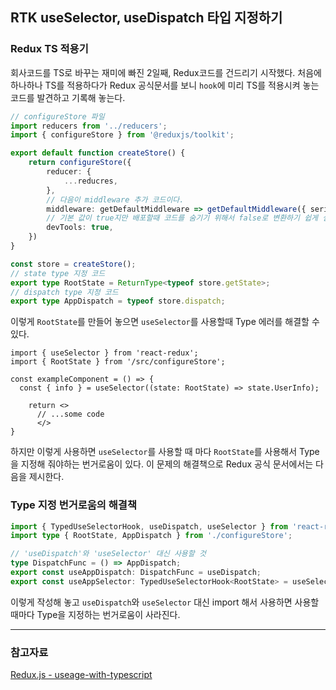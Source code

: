 ## RTK useSelector, useDispatch 타입 지정하기

### Redux TS 적용기

회사코드를 TS로 바꾸는 재미에 빠진 2일째, Redux코드를 건드리기 시작했다.
처음에 하나하나 TS를 적용하다가 Redux 공식문서를 보니 `hook`에 미리 TS를 적용시켜 놓는 코드를 발견하고 기록해 놓는다.

```ts
// configureStore 파일
import reducers from '../reducers';
import { configureStore } from '@reduxjs/toolkit';

export default function createStore() {
    return configureStore({
        reducer: {
            ...reducres,
        },
        // 다음이 middleware 추가 코드이다.
        middleware: getDefaultMiddleware => getDefaultMiddleware({ serializableCheck: false }),
        // 기본 값이 true지만 배포할때 코드를 숨기기 위해서 false로 변환하기 쉽게 설정에 넣어놨다.
        devTools: true,
    })
}

const store = createStore();
// state type 지정 코드
export type RootState = ReturnType<typeof store.getState>;
// dispatch type 지정 코드
export type AppDispatch = typeof store.dispatch;
```

이렇게 `RootState`를 만들어 놓으면 `useSelector`를 사용할때 Type 에러를 해결할 수 있다.
```tsx
import { useSelector } from 'react-redux';
import { RootState } from '/src/configureStore';

const exampleComponent = () => {
  const { info } = useSelector((state: RootState) => state.UserInfo);
  
	return <>
      // ...some code
      </>
}
```

하지만 이렇게 사용하면 `useSelector`를 사용할 때 마다 `RootState`를 사용해서 Type을 지정해 줘야하는 번거로움이 있다.
이 문제의 해결책으로 Redux 공식 문서에서는 다음을 제시한다.

### Type 지정 번거로움의 해결책
```ts
import { TypedUseSelectorHook, useDispatch, useSelector } from 'react-redux';
import type { RootState, AppDispatch } from './configureStore';

// 'useDispatch'와 'useSelector' 대신 사용할 것
type DispatchFunc = () => AppDispatch;
export const useAppDispatch: DispatchFunc = useDispatch;
export const useAppSelector: TypedUseSelectorHook<RootState> = useSelector;
```

이렇게 작성해 놓고 `useDispatch`와 `useSelector` 대신 import 해서 사용하면 사용할 때마다 Type을 지정하는 번거로움이 사라진다.

---
### 참고자료
[Redux.js - useage-with-typescript](https://redux.js.org/usage/usage-with-typescript)